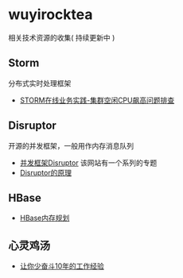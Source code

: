 # wuyirocktea
相关技术资源的收集( 持续更新中 )


## Storm
分布式实时处理框架
- [STORM在线业务实践-集群空闲CPU飙高问题排查](http://daiwa.ninja/index.php/2015/07/18/storm-cpu-overload/)

## Disruptor
开源的并发框架，一般用作内存消息队列
- [并发框架Disruptor](http://ifeve.com/disruptor/) 该网站有一个系列的专题
- [Disruptor的原理](http://www.360doc.com/content/15/0131/11/11962419_445188581.shtml)

## HBase
- [HBase内存规划](http://hbasefly.com/2016/06/18/hbase-practise-ram/)

## 心灵鸡汤
- [让你少奋斗10年的工作经验](http://ms.csdn.net/geek/82647)
